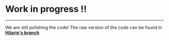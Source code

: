 # Work in progress !!
***

We are still polishing the code!
The raw version of the code can be found in [**Hilario's branch**](https://github.com/eigen-carmona/net-sci-project/tree/Hilario)
